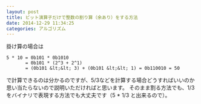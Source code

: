 ```yaml
---
layout: post
title: ビット演算子だけで整数の割り算（余あり）をする方法
date: 2014-12-29 11:34:25
categories: アルゴリズム
---
```

<p>掛け算の場合は</p>

```
5 * 10 = 0b101 * 0b1010
       = 0b101 * (2^3 + 2^1)
       = (0b101 &lt;&lt; 3) + (0b101 &lt;&lt; 1) = 0b110010 = 50
```

<p>で計算できるのは分かるのですが、5/3などを計算する場合どうすればいいのか思い当たらないので説明いただければと思います。
そのまま割る方法でも、1/3をバイナリで表現する方法でも大丈夫です（5 * 1/3 と出来るので）。</p>
